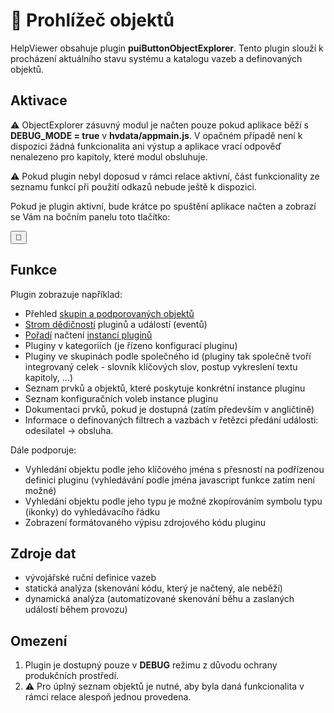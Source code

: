 # 🧩 Prohlížeč objektů

HelpViewer obsahuje plugin **puiButtonObjectExplorer**. Tento plugin slouží k procházení aktuálního stavu systému a katalogu vazeb a definovaných objektů.

## Aktivace

⚠️ ObjectExplorer zásuvný modul je načten pouze pokud aplikace běží s **DEBUG_MODE = true** v **hvdata/appmain.js**. V opačném případě není k dispozici žádná funkcionalita ani výstup a aplikace vrací odpověď nenalezeno pro kapitoly, které modul obsluhuje.

⚠️ Pokud plugin nebyl doposud v rámci relace aktivní, část funkcionality ze seznamu funkcí při použití odkazů nebude ještě k dispozici.

Pokud je plugin aktivní, bude krátce po spuštění aplikace načten a zobrazí se Vám na bočním panelu toto tlačítko:

<button class="pnl-btn" id="downP-ObjectExplorer" title="Prohlížeč objektů" aria-label="Prohlížeč objektů">🧩</button>

## Funkce

Plugin zobrazuje například:

- Přehled [skupin a podporovaných objektů][OEGroups]
- [Strom dědičností][OETree] pluginů a událostí (eventů)
- [Pořadí][OELoadOrder] načtení [instancí pluginů][PlgsList]
- Pluginy v kategoriích (je řízeno konfigurací pluginu)
- Pluginy ve skupinách podle společného id (pluginy tak společně tvoří integrovaný celek - slovník klíčových slov, postup vykreslení textu kapitoly, ...)
- Seznam prvků a objektů, které poskytuje konkrétní instance pluginu
- Seznam konfiguračních voleb instance pluginu
- Dokumentaci prvků, pokud je dostupná (zatím především v angličtině)
- Informace o definovaných filtrech a vazbách v řetězci předání události: odesilatel -> obsluha.

Dále podporuje:

- Vyhledání objektu podle jeho klíčového jména s přesností na podřízenou definici pluginu (vyhledávání podle jména javascript funkce zatím není možné)
- Vyhledání objektu podle jeho typu je možné zkopírováním symbolu typu (ikonky) do vyhledávacího řádku
- Zobrazení formátovaného výpisu zdrojového kódu pluginu

## Zdroje dat

- vývojářské ruční definice vazeb
- statická analýza (skenování kódu, který je načtený, ale neběží)
- dynamická analýza (automatizované skenování běhu a zaslaných událostí během provozu)

## Omezení

1. Plugin je dostupný pouze v **DEBUG** režimu z důvodu ochrany produkčních prostředí.
2. ⚠️ Pro úplný seznam objektů je nutné, aby byla daná funkcionalita v rámci relace alespoň jednou provedena.

[PlgsList]: plugins.lst.md "Seznam pluginů"
[OEGroups]: :_/README.md "Seznam kategorií"
[OETree]: :_/tree/TREE.md "Strom dědičností"
[OELoadOrder]: :_/LORDER.md "Pořadí zavádění"
